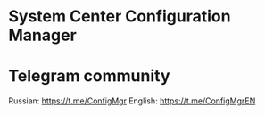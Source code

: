 # System Center Configuration Manager

# Telegram community
Russian: https://t.me/ConfigMgr
English: https://t.me/ConfigMgrEN
